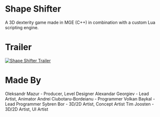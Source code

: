 # Shape Shifter #

A 3D dexterity game made in MGE (C++) in combination with a custom Lua scripting engine.

# Trailer #

[![Shape Shifter Trailer](https://img.youtube.com/vi/8P9S8zAK2eM/0.jpg)](https://www.youtube.com/watch?v=8P9S8zAK2eM&feature=youtu.be "Shape Shifter Trailer")

# Made By #
Oleksandr Mazur - Producer, Level Designer
Alexandar Georgiev - Lead Artist, Animator
Andrei Ciubotaru-Bordeianu - Programmer
Volkan Baykal - Lead Programmer
Sybren Bor - 3D/2D Artist, Concept Artist
Tim Joosten - 3D/2D Artist, UI Artist
